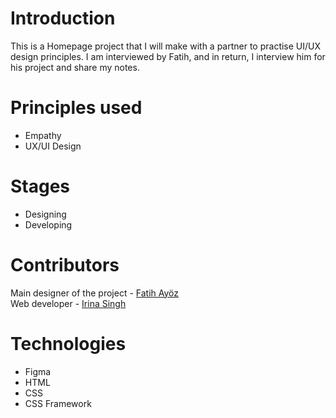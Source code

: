 # Introduction
This is a Homepage project that I will make with a partner to practise UI/UX design principles.
I am interviewed by Fatih, and in return, I interview him for his project and share my notes.
# Principles used
- Empathy
- UX/UI Design
# Stages
- Designing
- Developing

# Contributors
Main designer of the project - [Fatih Ayöz](https://github.com/Fatihayoz)  
Web developer - [Irina Singh](https://github.com/IrinaSing) 
# Technologies
- Figma
- HTML
- CSS
- CSS Framework
